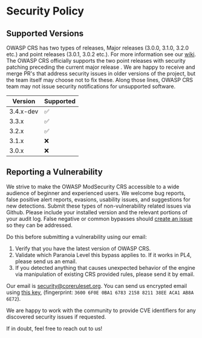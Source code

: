 # Security Policy

## Supported Versions

OWASP CRS has two types of releases, Major releases (3.0.0, 3.1.0, 3.2.0 etc.) and point releases (3.0.1, 3.0.2 etc.).
For more information see our [wiki](https://github.com/SpiderLabs/owasp-modsecurity-crs/wiki/Release-Policy).
The OWASP CRS officially supports the two point releases with security patching preceding the current major release .
We are happy to receive and merge PR's that address security issues in older versions of the project, but the team itself may choose not to fix these.
Along those lines, OWASP CRS team may not issue security notifications for unsupported software.

| Version   | Supported          |
| --------- | ------------------ |
| 3.4.x-dev | :white_check_mark: |
| 3.3.x     | :white_check_mark: |
| 3.2.x     | :white_check_mark: |
| 3.1.x     | :x: |
| 3.0.x     | :x:                |

## Reporting a Vulnerability

We strive to make the OWASP ModSecurity CRS accessible to a wide audience of beginner and experienced users.
We welcome bug reports, false positive alert reports, evasions, usability issues, and suggestions for new detections.
Submit these types of non-vulnerability related issues via Github.
Please include your installed version and the relevant portions of your audit log.
False negative or common bypasses should [create an issue](https://github.com/SpiderLabs/owasp-modsecurity-crs/issues/new) so they can be addressed.

Do this before submitting a vulnerability using our email:
1) Verify that you have the latest version of OWASP CRS.
2) Validate which Paranoia Level this bypass applies to. If it works in PL4, please send us an email.
3) If you detected anything that causes unexpected behavior of the engine via manipulation of existing CRS provided rules, please send it by email.

Our email is [security@coreruleset.org](mailto:security@coreruleset.org). You can send us encrypted email using [this key](https://coreruleset.org/security.asc), (fingerprint: `3600 6F0E 0BA1 6783 2158 8211 38EE ACA1 AB8A 6E72`).

We are happy to work with the community to provide CVE identifiers for any discovered security issues if requested.

If in doubt, feel free to reach out to us!

